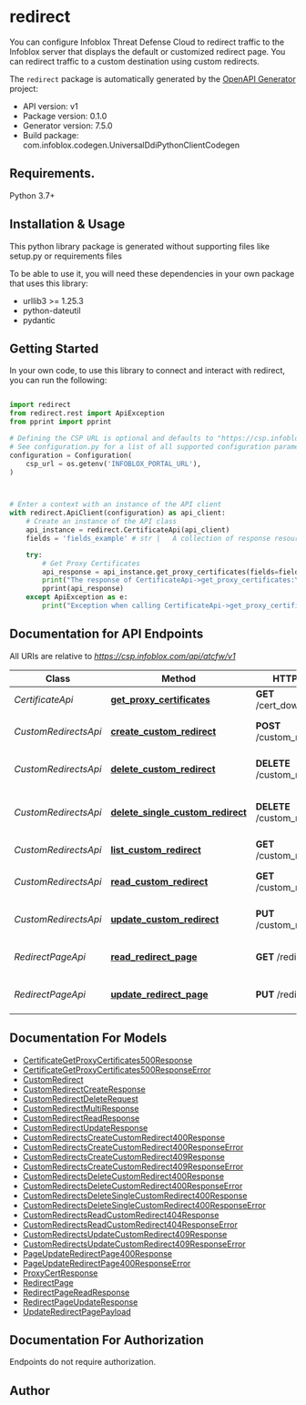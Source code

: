 # redirect
You can configure Infoblox Threat Defense Cloud to redirect traffic to the Infoblox server that displays the default or customized redirect page. You can redirect traffic to a custom destination using custom redirects. 

The `redirect` package is automatically generated by the [OpenAPI Generator](https://openapi-generator.tech) project:

- API version: v1
- Package version: 0.1.0
- Generator version: 7.5.0
- Build package: com.infoblox.codegen.UniversalDdiPythonClientCodegen

## Requirements.

Python 3.7+

## Installation & Usage

This python library package is generated without supporting files like setup.py or requirements files

To be able to use it, you will need these dependencies in your own package that uses this library:

* urllib3 >= 1.25.3
* python-dateutil
* pydantic

## Getting Started

In your own code, to use this library to connect and interact with redirect,
you can run the following:

```python

import redirect
from redirect.rest import ApiException
from pprint import pprint

# Defining the CSP URL is optional and defaults to "https://csp.infoblox.com"
# See configuration.py for a list of all supported configuration parameters.
configuration = Configuration(
    csp_url = os.getenv('INFOBLOX_PORTAL_URL'),
)



# Enter a context with an instance of the API client
with redirect.ApiClient(configuration) as api_client:
    # Create an instance of the API class
    api_instance = redirect.CertificateApi(api_client)
    fields = 'fields_example' # str |   A collection of response resources can be transformed by specifying a set of JSON tags to be returned. For a “flat” resource, the tag name is straightforward. If field selection is allowed on non-flat hierarchical resources, the service should implement a qualified naming scheme such as dot-qualification to reference data down the hierarchy. If a resource does not have the specified tag, the tag does not appear in the output resource.  Specify this parameter as a comma-separated list of JSON tag names.         (optional)

    try:
        # Get Proxy Certificates
        api_response = api_instance.get_proxy_certificates(fields=fields)
        print("The response of CertificateApi->get_proxy_certificates:\n")
        pprint(api_response)
    except ApiException as e:
        print("Exception when calling CertificateApi->get_proxy_certificates: %s\n" % e)

```

## Documentation for API Endpoints

All URIs are relative to *https://csp.infoblox.com/api/atcfw/v1*

Class | Method | HTTP request | Description
------------ | ------------- | ------------- | -------------
*CertificateApi* | [**get_proxy_certificates**](redirect/docs/CertificateApi.md#get_proxy_certificates) | **GET** /cert_download_urls | Get Proxy Certificates
*CustomRedirectsApi* | [**create_custom_redirect**](redirect/docs/CustomRedirectsApi.md#create_custom_redirect) | **POST** /custom_redirects | Create Custom Redirect.
*CustomRedirectsApi* | [**delete_custom_redirect**](redirect/docs/CustomRedirectsApi.md#delete_custom_redirect) | **DELETE** /custom_redirects | Delete Custom Redirect.
*CustomRedirectsApi* | [**delete_single_custom_redirect**](redirect/docs/CustomRedirectsApi.md#delete_single_custom_redirect) | **DELETE** /custom_redirects/{id} | Delete Custom Redirect By Id.
*CustomRedirectsApi* | [**list_custom_redirect**](redirect/docs/CustomRedirectsApi.md#list_custom_redirect) | **GET** /custom_redirects | List Custom Redirects.
*CustomRedirectsApi* | [**read_custom_redirect**](redirect/docs/CustomRedirectsApi.md#read_custom_redirect) | **GET** /custom_redirects/{id} | Read Custom Redirect.
*CustomRedirectsApi* | [**update_custom_redirect**](redirect/docs/CustomRedirectsApi.md#update_custom_redirect) | **PUT** /custom_redirects/{id} | Update Custom Redirect.
*RedirectPageApi* | [**read_redirect_page**](redirect/docs/RedirectPageApi.md#read_redirect_page) | **GET** /redirect_page | Read Redirect Page.
*RedirectPageApi* | [**update_redirect_page**](redirect/docs/RedirectPageApi.md#update_redirect_page) | **PUT** /redirect_page | Update Redirect Page.


## Documentation For Models

 - [CertificateGetProxyCertificates500Response](redirect/docs/CertificateGetProxyCertificates500Response.md)
 - [CertificateGetProxyCertificates500ResponseError](redirect/docs/CertificateGetProxyCertificates500ResponseError.md)
 - [CustomRedirect](redirect/docs/CustomRedirect.md)
 - [CustomRedirectCreateResponse](redirect/docs/CustomRedirectCreateResponse.md)
 - [CustomRedirectDeleteRequest](redirect/docs/CustomRedirectDeleteRequest.md)
 - [CustomRedirectMultiResponse](redirect/docs/CustomRedirectMultiResponse.md)
 - [CustomRedirectReadResponse](redirect/docs/CustomRedirectReadResponse.md)
 - [CustomRedirectUpdateResponse](redirect/docs/CustomRedirectUpdateResponse.md)
 - [CustomRedirectsCreateCustomRedirect400Response](redirect/docs/CustomRedirectsCreateCustomRedirect400Response.md)
 - [CustomRedirectsCreateCustomRedirect400ResponseError](redirect/docs/CustomRedirectsCreateCustomRedirect400ResponseError.md)
 - [CustomRedirectsCreateCustomRedirect409Response](redirect/docs/CustomRedirectsCreateCustomRedirect409Response.md)
 - [CustomRedirectsCreateCustomRedirect409ResponseError](redirect/docs/CustomRedirectsCreateCustomRedirect409ResponseError.md)
 - [CustomRedirectsDeleteCustomRedirect400Response](redirect/docs/CustomRedirectsDeleteCustomRedirect400Response.md)
 - [CustomRedirectsDeleteCustomRedirect400ResponseError](redirect/docs/CustomRedirectsDeleteCustomRedirect400ResponseError.md)
 - [CustomRedirectsDeleteSingleCustomRedirect400Response](redirect/docs/CustomRedirectsDeleteSingleCustomRedirect400Response.md)
 - [CustomRedirectsDeleteSingleCustomRedirect400ResponseError](redirect/docs/CustomRedirectsDeleteSingleCustomRedirect400ResponseError.md)
 - [CustomRedirectsReadCustomRedirect404Response](redirect/docs/CustomRedirectsReadCustomRedirect404Response.md)
 - [CustomRedirectsReadCustomRedirect404ResponseError](redirect/docs/CustomRedirectsReadCustomRedirect404ResponseError.md)
 - [CustomRedirectsUpdateCustomRedirect409Response](redirect/docs/CustomRedirectsUpdateCustomRedirect409Response.md)
 - [CustomRedirectsUpdateCustomRedirect409ResponseError](redirect/docs/CustomRedirectsUpdateCustomRedirect409ResponseError.md)
 - [PageUpdateRedirectPage400Response](redirect/docs/PageUpdateRedirectPage400Response.md)
 - [PageUpdateRedirectPage400ResponseError](redirect/docs/PageUpdateRedirectPage400ResponseError.md)
 - [ProxyCertResponse](redirect/docs/ProxyCertResponse.md)
 - [RedirectPage](redirect/docs/RedirectPage.md)
 - [RedirectPageReadResponse](redirect/docs/RedirectPageReadResponse.md)
 - [RedirectPageUpdateResponse](redirect/docs/RedirectPageUpdateResponse.md)
 - [UpdateRedirectPagePayload](redirect/docs/UpdateRedirectPagePayload.md)


<a id="documentation-for-authorization"></a>
## Documentation For Authorization

Endpoints do not require authorization.


## Author




